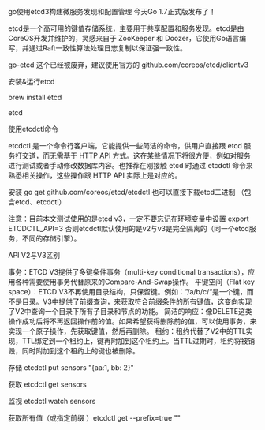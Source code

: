 go使用etcd3构建微服务发现和配置管理
今天Go 1.7正式版发布了！

etcd是一个高可用的键值存储系统，主要用于共享配置和服务发现。etcd是由CoreOS开发并维护的，灵感来自于 ZooKeeper 和 Doozer，它使用Go语言编写，并通过Raft一致性算法处理日志复制以保证强一致性。

go-etcd 这个已经被废弃，建议使用官方的 github.com/coreos/etcd/clientv3

安装&运行etcd

brew install etcd

etcd

使用etcdctl命令

etcdctl 是一个命令行客户端，它能提供一些简洁的命令，供用户直接跟 etcd 服务打交道，而无需基于 HTTP API 方式。这在某些情况下将很方便，例如对服务进行测试或者手动修改数据库内容。也推荐在刚接触 etcd 时通过 etcdctl 命令来熟悉相关操作，这些操作跟 HTTP API 实际上是对应的。

安装 go get github.com/coreos/etcd/etcdctl 也可以直接下载etcd二进制 （包含etcd、etcdctl）

注意：目前本文测试使用的是etcd v3，一定不要忘记在环境变量中设置 export ETCDCTL_API=3 否则etcdctl默认使用的是v2与v3是完全隔离的（同一个etcd服务，不同的存储引擎）。

API V2与V3区别

事务：ETCD V3提供了多键条件事务（multi-key conditional transactions），应用各种需要使用事务代替原来的Compare-And-Swap操作。
平键空间（Flat key space）：ETCD V3不再使用目录结构，只保留键。例如：”/a/b/c/“是一个键，而不是目录。V3中提供了前缀查询，来获取符合前缀条件的所有键值，这变向实现了V2中查询一个目录下所有子目录和节点的功能。
简洁的响应：像DELETE这类操作成功后将不再返回操作前的值。如果希望获得删除前的值，可以使用事务，来实现一个原子操作，先获取键值，然后再删除。
租约：租约代替了V2中的TTL实现，TTL绑定到一个租约上，键再附加到这个租约上。当TTL过期时，租约将被销毁，同时附加到这个租约上的键也被删除。


存储 etcdctl put sensors "{aa:1, bb: 2}"

获取 etcdctl get sensors

监视 etcdctl watch sensors

获取所有值（或指定前缀 ）etcdctl get --prefix=true ""